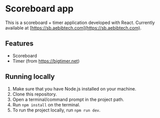 # Scoreboard app

This is a scoreboard + timer application developed with React. Currently available at [https://sb.aebibtech.com](https://sb.aebibtech.com).

## Features
- Scoreboard
- Timer (from https://bigtimer.net)

## Running locally
1. Make sure that you have Node.js installed on your machine.
2. Clone this repository.
3. Open a terminal/command prompt in the project path.
4. Run `npm install` on the terminal.
5. To run the project locally, run `npm run dev`.